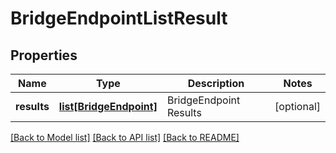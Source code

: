 # BridgeEndpointListResult

## Properties
Name | Type | Description | Notes
------------ | ------------- | ------------- | -------------
**results** | [**list[BridgeEndpoint]**](BridgeEndpoint.md) | BridgeEndpoint Results | [optional] 

[[Back to Model list]](../README.md#documentation-for-models) [[Back to API list]](../README.md#documentation-for-api-endpoints) [[Back to README]](../README.md)

